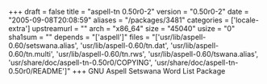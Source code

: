 +++
draft = false
title = "aspell-tn 0.50r0-2"
version = "0.50r0-2"
date = "2005-09-08T20:08:59"
aliases = "/packages/3481"
categories = ['locale-extra']
upstreamurl = ""
arch = "x86_64"
size = "45040"
usize = "0"
sha1sum = ""
depends = "['aspell']"
files = "['usr/lib/aspell-0.60/setswana.alias', 'usr/lib/aspell-0.60/tn.dat', 'usr/lib/aspell-0.60/tn.multi', 'usr/lib/aspell-0.60/tn.rws', 'usr/lib/aspell-0.60/tswana.alias', 'usr/share/doc/aspell-tn-0.50r0/COPYING', 'usr/share/doc/aspell-tn-0.50r0/README']"
+++
GNU Aspell Setswana Word List Package